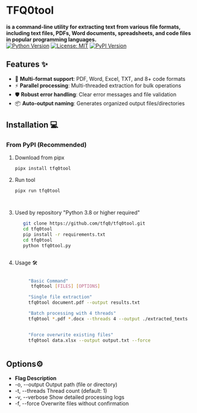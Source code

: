 # TFQ0tool  
**is a command-line utility for extracting text from various file formats, including text files, PDFs, Word documents, spreadsheets, and code files in popular programming languages.**  
[![Python Version](https://img.shields.io/badge/Python-3.8%2B-blue)](https://www.python.org/)
[![License: MIT](https://img.shields.io/badge/License-MIT-yellow.svg)](https://opensource.org/licenses/MIT)
[![PyPI Version](https://img.shields.io/pypi/v/tfq0tool)](https://pypi.org/project/tfq0tool/)

## Features ✨
- 📂 **Multi-format support**: PDF, Word, Excel, TXT, and 8+ code formats
- ⚡ **Parallel processing**: Multi-threaded extraction for bulk operations
- 🛡️ **Robust error handling**: Clear error messages and file validation
- 📦 **Auto-output naming**: Generates organized output files/directories

## Installation 💻

### From PyPI (Recommended)




1. Download from pipx

     ```bash
     pipx install tfq0tool

1. Run tool 

   ```bash
   pipx run tfq0tool




2. Used by repository  "Python 3.8 or higher required"
   ```bash
      git clone https://github.com/tfq0/tfq0tool.git
      cd tfq0tool
      pip install -r requirements.txt
      cd tfq0tool
      python tfq0tool.py



3. Usage 🛠️

    ```bash

         "Basic Command"
          tfq0tool [FILES] [OPTIONS] 

         "Single file extraction" 
         tfq0tool document.pdf --output results.txt 

         "Batch processing with 4 threads"
         tfq0tool *.pdf *.docx --threads 4 --output ./extracted_texts


         "Force overwrite existing files"  
         tfq0tool data.xlsx --output output.txt --force



## Options⚙️


- **Flag	Description**
- -o, --output	Output path (file or directory)
- -t, --threads	Thread count (default: 1)
- -v, --verbose	Show detailed processing logs
- -f, --force  	Overwrite files without confirmation

